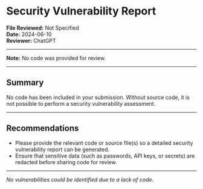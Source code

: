 # Security Vulnerability Report

**File Reviewed:** Not Specified  
**Date:** 2024-06-10  
**Reviewer:** ChatGPT

---

**Note:** No code was provided for review.

---

## Summary

No code has been included in your submission. Without source code, it is not possible to perform a security vulnerability assessment.

---

## Recommendations

- Please provide the relevant code or source file(s) so a detailed security vulnerability report can be generated.
- Ensure that sensitive data (such as passwords, API keys, or secrets) are redacted before sharing code for review.

---

*No vulnerabilities could be identified due to a lack of code.*